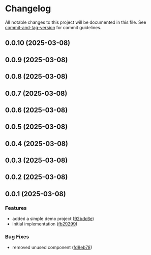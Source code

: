 # Changelog

All notable changes to this project will be documented in this file. See [commit-and-tag-version](https://github.com/absolute-version/commit-and-tag-version) for commit guidelines.

## 0.0.10 (2025-03-08)

## 0.0.9 (2025-03-08)

## 0.0.8 (2025-03-08)

## 0.0.7 (2025-03-08)

## 0.0.6 (2025-03-08)

## 0.0.5 (2025-03-08)

## 0.0.4 (2025-03-08)

## 0.0.3 (2025-03-08)

## 0.0.2 (2025-03-08)

## 0.0.1 (2025-03-08)


### Features

* added a simple demo project ([92bdc6e](https://github.com/bytelabs-co/ngx-tabler-icons/commit/92bdc6ed551b350f9d2c1174e2de1990c161a6d6))
* initial implementation ([fb29299](https://github.com/bytelabs-co/ngx-tabler-icons/commit/fb292992c7090eec421770dcaa290e5d2128ee42))


### Bug Fixes

* removed unused component ([fd8eb78](https://github.com/bytelabs-co/ngx-tabler-icons/commit/fd8eb78ebabd913505f5728e114a5f133d7e21a1))
